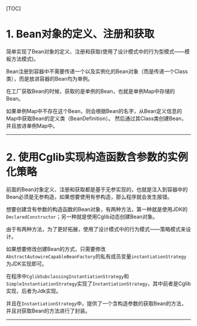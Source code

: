 [TOC]

# 1. Bean对象的定义、注册和获取

简单实现了Bean对象的定义、注册和获取(使用了设计模式中的行为型模式——模板方法模式)。

Bean注册到容器中不需要传递一个以及实例化的Bean对象（而是传递一个Class类），而是放进容器的Bean均为单例。

在工厂获取Bean的时候，获取的是单例的Bean，也就是单例Map中存储的Bean。

如果单例Map中不存在这个Bean，则会根据Bean的名字，从Bean定义信息的Map中获取Bean的定义类（BeanDefinition）。
然后通过其Class类创建Bean，并且放进单例Map中。

---

# 2. 使用Cglib实现构造函数含参数的实例化策略

前面的Bean对象定义、注册和获取都是基于无参实现的，也就是注入到容器中的Bean必须是无参构造，如果想要使用有参构造，那么程序就会发生报错。

想要创建含有参数的构造函数的Bean对象，有两种方法，第一种就是使用JDK的`DeclaredConstructor`；另一种就是使用Cglib动态创建Bean对象。

由于有两种方法，为了更好拓展，使用了设计模式中的行为模式——策略模式来设计。

如果想要修改创建Bean的方式，只需要修改`AbstractAutowireCapableBeanFactory`的私有成员变量`instantiationStrategy`为JDK实现即可。

在程序中`CglibSubclassingInstantiationStrategy`和`SimpleInstantiationStrategy`实现了`InstantiationStrategy`，其中前者是Cglib实现，后者为Jdk实现。

并且在`InstantiationStrategy`中，提供了一个含构造参数的获取Bean的方法，并且对获取Bean的方法进行了封装。

---



